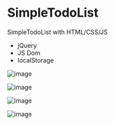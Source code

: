 # SimpleTodoList
SimpleTodoList with HTML/CSS/JS
- jQuery
- JS Dom
- localStorage

![image](https://user-images.githubusercontent.com/38173199/147438014-a3e1ec54-05b8-4a36-9bc0-4b9de4c19ea0.png)

![image](https://user-images.githubusercontent.com/38173199/147438023-c14bcbd4-f6ad-4f08-bdfc-4a6aceab5f50.png)

![image](https://user-images.githubusercontent.com/38173199/147438042-52cc177c-3db0-4a86-920e-d922eb6c342b.png)

![image](https://user-images.githubusercontent.com/38173199/147438052-3578ac98-b339-42af-a384-fb3a2e974ed3.png)
